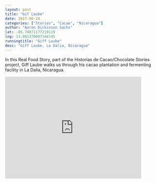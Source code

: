 ```yaml
---
layout: post
title: "Gif Laube"
date: 2017-06-24
categories: ["Stories", "Cacao", "Nicaragua"]
author: "Aaron Dickinson Sachs"
lat: -85.74871177219119
lng: 13.061370097344145
runningtitle: "Giff Laube"
desc: "Giff Laube, La Dalia, Nicaragua"
---
```


In this Real Food Story, part of the Historias de Cacao/Chocolate Stories project, Giff Laube walks us through his cacao plantation and fermenting facility in La Dalia, Nicaragua.

<iframe src="https://archive.org/embed/giff_HCCS" width="448" height="336" frameborder="0" webkitallowfullscreen="true" mozallowfullscreen="true" allowfullscreen></iframe>
 
